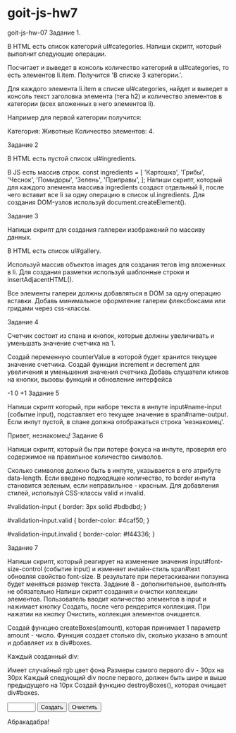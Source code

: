 # goit-js-hw7
goit-js-hw-07
Задание 1.

В HTML есть список категорий ul#categories. Напиши скрипт, который выполнит следующие операции.

Посчитает и выведет в консоль количество категорий в ul#categories, то есть элементов li.item. Получится 'В списке 3 категории.'.

Для каждого элемента li.item в списке ul#categories, найдет и выведет в консоль текст заголовка элемента (тега h2) и количество элементов в категории (всех вложенных в него элементов li).

Например для первой категории получится:

Категория: Животные Количество элементов: 4.

Задание 2

В HTML есть пустой список ul#ingredients.

В JS есть массив строк.
const ingredients = [ 'Картошка', 'Грибы', 'Чеснок', 'Помидоры', 'Зелень', 'Приправы', ]; Напиши скрипт, который для каждого элемента массива ingredients создаст отдельный li, после чего вставит все li за одну операцию в список ul.ingredients. Для создания DOM-узлов используй document.createElement().

Задание 3

Напиши скрипт для создания галлереи изображений по массиву данных.

В HTML есть список ul#gallery.

Используй массив объектов images для создания тегов img вложенных в li. Для создания разметки используй шаблонные строки и insertAdjacentHTML().

Все элементы галереи должны добавляться в DOM за одну операцию вставки. Добавь минимальное оформление галереи флексбоксами или гридами через css-классы.

Задание 4

Счетчик состоит из спана и кнопок, которые должны увеличивать и уменьшать значение счетчика на 1.

Создай переменную counterValue в которой будет хранится текущее значение счетчика. Создай функции increment и decrement для увеличения и уменьшения значения счетчика Добавь слушатели кликов на кнопки, вызовы функций и обновление интерфейса

-1 0 +1
Задание 5

Напиши скрипт который, при наборе текста в инпуте input#name-input (событие input), подставляет его текущее значение в span#name-output. Если инпут пустой, в спане должна отображаться строка 'незнакомец'.

Привет, незнакомец!
Задание 6

Напиши скрипт, который бы при потере фокуса на инпуте, проверял его содержимое на правильное количество символов.

Сколько символов должно быть в инпуте, указывается в его атрибуте data-length. Если введено подходящее количество, то border инпута становится зеленым, если неправильное - красным. Для добавления стилей, используй CSS-классы valid и invalid.

#validation-input { border: 3px solid #bdbdbd; }

#validation-input.valid { border-color: #4caf50; }

#validation-input.invalid { border-color: #f44336; }

Задание 7

Напиши скрипт, который реагирует на изменение значения input#font-size-control (событие input) и изменяет инлайн-стиль span#text обновляя свойство font-size. В результате при перетаскивании ползунка будет меняться размер текста.
Задание 8 - дополнительное, выполнять не обязательно
Напиши скрипт создания и очистки коллекции элементов. Пользователь вводит количество элементов в input и нажимает кнопку Создать, после чего рендерится коллекция. При нажатии на кнопку Очистить, коллекция элементов очищается.

Создай функцию createBoxes(amount), которая принимает 1 параметр amount - число. Функция создает столько div, сколько указано в amount и добавляет их в div#boxes.

Каждый созданный div:

Имеет случайный rgb цвет фона
Размеры самого первого div - 30px на 30px
Каждый следующий div после первого, должен быть шире и выше предыдущего на 10px
Создай функцию destroyBoxes(), которая очищает div#boxes.

<div id="controls">
  <input type="number" min="0" max="100" step="1" />
  <button type="button" data-action="render">Создать</button>
  <button type="button" data-action="destroy">Очистить</button>
</div>

<div id="boxes"></div>

Абракадабра!
